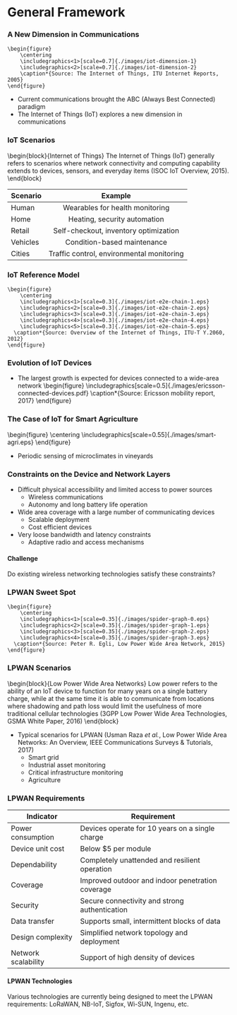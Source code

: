 # General Framework

### A New Dimension in Communications
```{=latex}
\begin{figure}
    \centering
    \includegraphics<1>[scale=0.7]{./images/iot-dimension-1}
    \includegraphics<2>[scale=0.7]{./images/iot-dimension-2}
    \caption*{Source: The Internet of Things, ITU Internet Reports, 2005}
\end{figure}
```

- Current communications brought the ABC (Always Best Connected) paradigm
- The Internet of Things (IoT) explores a new dimension in communications

### IoT Scenarios
\begin{block}{Internet of Things}
The Internet of Things (IoT) generally refers to scenarios where network connectivity and computing capability extends to devices, sensors, and everyday items (ISOC IoT Overview, 2015).
\end{block}

| Scenario      | Example                                     |
| ------------- |:-------------------------------------------:|
| Human         | Wearables for health monitoring             |
| Home          | Heating, security automation                |
| Retail        | Self-checkout, inventory optimization       |
| Vehicles      | Condition-based maintenance                 |
| Cities        | Traffic control, environmental monitoring   |

### IoT Reference Model
```{=latex}
\begin{figure}
	\centering
	\includegraphics<1>[scale=0.3]{./images/iot-e2e-chain-1.eps}
	\includegraphics<2>[scale=0.3]{./images/iot-e2e-chain-2.eps}
	\includegraphics<3>[scale=0.3]{./images/iot-e2e-chain-3.eps}
	\includegraphics<4>[scale=0.3]{./images/iot-e2e-chain-4.eps}
	\includegraphics<5>[scale=0.3]{./images/iot-e2e-chain-5.eps}
  \caption*{Source: Overview of the Internet of Things, ITU-T Y.2060, 2012}
\end{figure}
```

### Evolution of IoT Devices
- The largest growth is expected for devices connected to a wide-area network
\begin{figure}
	\includegraphics[scale=0.5]{./images/ericsson-connected-devices.pdf}
	\caption*{Source: Ericsson mobility report, 2017}
\end{figure}

### The Case of IoT for Smart Agriculture
\begin{figure}
	\centering
  \includegraphics[scale=0.55]{./images/smart-agri.eps}
\end{figure}
- Periodic sensing of microclimates in vineyards

### Constraints on the Device and Network Layers
- Difficult physical accessibility and limited access to power sources
    - Wireless communications
    - Autonomy and long battery life operation
- Wide area coverage with a large number of communicating devices
    - Scalable deployment
    - Cost efficient devices
- Very loose bandwidth and latency constraints
    - Adaptive radio and access mechanisms

#### Challenge
Do existing wireless networking technologies satisfy these constraints?

### LPWAN Sweet Spot
```{=latex}
\begin{figure}
	\centering
	\includegraphics<1>[scale=0.35]{./images/spider-graph-0.eps}
	\includegraphics<2>[scale=0.35]{./images/spider-graph-1.eps}
	\includegraphics<3>[scale=0.35]{./images/spider-graph-2.eps}
	\includegraphics<4>[scale=0.35]{./images/spider-graph-3.eps}
  \caption*{Source: Peter R. Egli, Low Power Wide Area Network, 2015}
\end{figure}
```

### LPWAN Scenarios
\begin{block}{Low Power Wide Area Networks}
Low power refers to the ability of an IoT device to function for many years on a single battery charge, while at the same time it is able to communicate from locations where shadowing and path loss would limit the usefulness of more traditional cellular technologies (3GPP Low Power Wide Area Technologies, GSMA White Paper, 2016)
\end{block}

- Typical scenarios for LPWAN (Usman Raza *et al.*, Low Power Wide Area Networks: An Overview, IEEE Communications Surveys \& Tutorials, 2017)
    - Smart grid
    - Industrial asset monitoring
    - Critical infrastructure monitoring
    - Agriculture

### LPWAN Requirements

| Indicator               | Requirement                                                |
|-------------------------|------------------------------------------------------------|
| Power consumption       | Devices operate for 10 years on a single charge            |
| Device unit cost        | Below $5 per module                                        |
| Dependability           | Completely unattended and resilient operation              |
| Coverage                | Improved outdoor and indoor penetration coverage           |
| Security                | Secure connectivity and strong authentication              |
| Data transfer           | Supports small, intermittent blocks of data                |
| Design complexity       | Simplified network topology and deployment                 |
| Network scalability     | Support of high density of devices                         |

<!--
### LPWAN Architecture
\begin{figure}
	\centering
	\includegraphics[scale=0.4]{./images/lpwa-architecture.eps}
\end{figure}

### Common Characteristics of LPWAN Technologies
- Optimized radio modulation
- Star topology
- Frame sizes in the order of tens of bytes
- Frames transmitted a few times per day at ultra-low speeds
- Mostly upstream transmission pattern
- Devices spend most of their time in low-energy deep-sleep mode
-->

<!--
"NB-IoT will crush Sigfox and LoRa because it means there will be no need for them," Matt Beal, Vodafone's director of innovation and architecture

"Is Sigfox/LoRa the new WiMAX?", Stefan Kindt, Head of Technology Marketing at Nokia Networks
-->

#### LPWAN Technologies
Various technologies are currently being designed to meet the LPWAN requirements: LoRaWAN, NB-IoT, Sigfox, Wi-SUN, Ingenu, etc.
